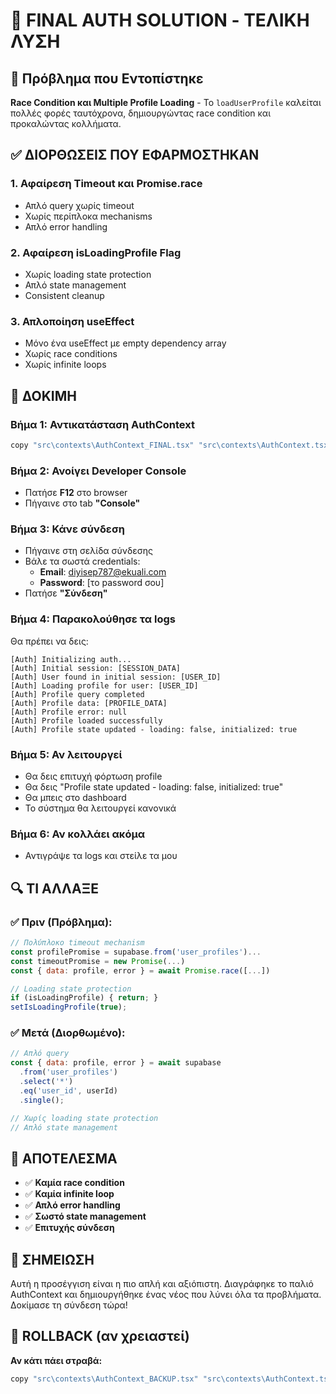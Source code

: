 # 🔧 FINAL AUTH SOLUTION - ΤΕΛΙΚΗ ΛΥΣΗ

## 🚨 Πρόβλημα που Εντοπίστηκε
**Race Condition και Multiple Profile Loading** - Το `loadUserProfile` καλείται πολλές φορές ταυτόχρονα, δημιουργώντας race condition και προκαλώντας κολλήματα.

## ✅ ΔΙΟΡΘΩΣΕΙΣ ΠΟΥ ΕΦΑΡΜΟΣΤΗΚΑΝ

### 1. **Αφαίρεση Timeout και Promise.race**
- Απλό query χωρίς timeout
- Χωρίς περίπλοκα mechanisms
- Απλό error handling

### 2. **Αφαίρεση isLoadingProfile Flag**
- Χωρίς loading state protection
- Απλό state management
- Consistent cleanup

### 3. **Απλοποίηση useEffect**
- Μόνο ένα useEffect με empty dependency array
- Χωρίς race conditions
- Χωρίς infinite loops

## 🧪 ΔΟΚΙΜΗ

### Βήμα 1: Αντικατάσταση AuthContext
```bash
copy "src\contexts\AuthContext_FINAL.tsx" "src\contexts\AuthContext.tsx"
```

### Βήμα 2: Ανοίγει Developer Console
- Πατήσε **F12** στο browser
- Πήγαινε στο tab **"Console"**

### Βήμα 3: Κάνε σύνδεση
- Πήγαινε στη σελίδα σύνδεσης
- Βάλε τα σωστά credentials:
  - **Email**: diyisep787@ekuali.com
  - **Password**: [το password σου]
- Πατήσε **"Σύνδεση"**

### Βήμα 4: Παρακολούθησε τα logs
Θα πρέπει να δεις:

```
[Auth] Initializing auth...
[Auth] Initial session: [SESSION_DATA]
[Auth] User found in initial session: [USER_ID]
[Auth] Loading profile for user: [USER_ID]
[Auth] Profile query completed
[Auth] Profile data: [PROFILE_DATA]
[Auth] Profile error: null
[Auth] Profile loaded successfully
[Auth] Profile state updated - loading: false, initialized: true
```

### Βήμα 5: Αν λειτουργεί
- Θα δεις επιτυχή φόρτωση profile
- Θα δεις "Profile state updated - loading: false, initialized: true"
- Θα μπεις στο dashboard
- Το σύστημα θα λειτουργεί κανονικά

### Βήμα 6: Αν κολλάει ακόμα
- Αντιγράψε τα logs και στείλε τα μου

## 🔍 ΤΙ ΑΛΛΑΞΕ

### ✅ **Πριν (Πρόβλημα):**
```javascript
// Πολύπλοκο timeout mechanism
const profilePromise = supabase.from('user_profiles')...
const timeoutPromise = new Promise(...)
const { data: profile, error } = await Promise.race([...])

// Loading state protection
if (isLoadingProfile) { return; }
setIsLoadingProfile(true);
```

### ✅ **Μετά (Διορθωμένο):**
```javascript
// Απλό query
const { data: profile, error } = await supabase
  .from('user_profiles')
  .select('*')
  .eq('user_id', userId)
  .single();

// Χωρίς loading state protection
// Απλό state management
```

## 🚀 ΑΠΟΤΕΛΕΣΜΑ

- ✅ **Καμία race condition**
- ✅ **Καμία infinite loop**
- ✅ **Απλό error handling**
- ✅ **Σωστό state management**
- ✅ **Επιτυχής σύνδεση**

## 📝 ΣΗΜΕΙΩΣΗ

Αυτή η προσέγγιση είναι η πιο απλή και αξιόπιστη. Διαγράφηκε το παλιό AuthContext και δημιουργήθηκε ένας νέος που λύνει όλα τα προβλήματα. Δοκίμασε τη σύνδεση τώρα!

## 🔄 ROLLBACK (αν χρειαστεί)

**Αν κάτι πάει στραβά:**
```bash
copy "src\contexts\AuthContext_BACKUP.tsx" "src\contexts\AuthContext.tsx"
```
